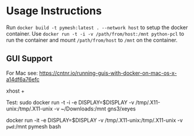 # Usage Instructions

Run `docker build -t pymesh:latest . --network host` to setup the docker container. Use `docker run -t -i -v /path/from/host:/mnt python-pcl` to run the container and mount `/path/from/host` to `/mnt` on the container.

## GUI Support

For Mac see: https://cntnr.io/running-guis-with-docker-on-mac-os-x-a14df6a76efc

xhost +

Test: 
sudo docker run -t -i -e DISPLAY=$DISPLAY -v /tmp/.X11-unix:/tmp/.X11-unix -v ~/Downloads:/mnt gns3/xeyes

docker run -it -e DISPLAY=$DISPLAY -v /tmp/.X11-unix:/tmp/.X11-unix -v `pwd`:/mnt pymesh bash
